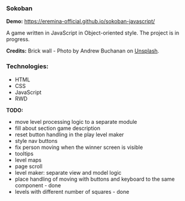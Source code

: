 ### Sokoban

**Demo:** https://eremina-official.github.io/sokoban-javascript/

A game written in JavaScript in Object-oriented style.
The project is in progress.

**Credits:**
Brick wall - Photo by Andrew Buchanan on [Unsplash](https://unsplash.com/photos/E5OEZWgFOtU).

### Technologies:
- HTML
- CSS
- JavaScript
- RWD

**TODO:**
- move level processing logic to a separate module
- fill about section game description
- reset button handling in the play level maker
- style nav buttons
- fix person moving when the winner screen is visible
- tooltips
- level maps
- page scroll
- level maker: separate view and model logic
- place handling of moving with buttons and keyboard to the same component - done
- levels with different number of squares - done
